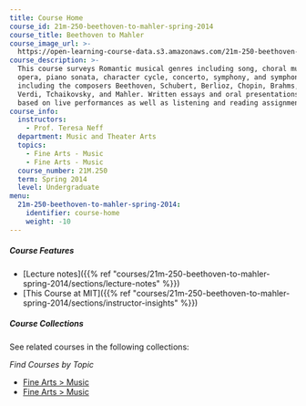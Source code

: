 ```yaml
---
title: Course Home
course_id: 21m-250-beethoven-to-mahler-spring-2014
course_title: Beethoven to Mahler
course_image_url: >-
  https://open-learning-course-data.s3.amazonaws.com/21m-250-beethoven-to-mahler-spring-2014/2f2be2d8030030bcdee2ebc0424ffa93_21m-250s14.jpg
course_description: >-
  This course surveys Romantic musical genres including song, choral music,
  opera, piano sonata, character cycle, concerto, symphony, and symphonic poem,
  including the composers Beethoven, Schubert, Berlioz, Chopin, Brahms, Wagner,
  Verdi, Tchaikovsky, and Mahler. Written essays and oral presentations are
  based on live performances as well as listening and reading assignments.
course_info:
  instructors:
    - Prof. Teresa Neff
  department: Music and Theater Arts
  topics:
    - Fine Arts - Music
    - Fine Arts - Music
  course_number: 21M.250
  term: Spring 2014
  level: Undergraduate
menu:
  21m-250-beethoven-to-mahler-spring-2014:
    identifier: course-home
    weight: -10
---
```


##### Course Features

* [Lecture notes]({{% ref "courses/21m-250-beethoven-to-mahler-spring-2014/sections/lecture-notes" %}})
* [This Course at MIT]({{% ref "courses/21m-250-beethoven-to-mahler-spring-2014/sections/instructor-insights" %}})

##### Course Collections

See related courses in the following collections:

_Find Courses by Topic_

* [Fine Arts > Music](#)
* [Fine Arts > Music](#)
